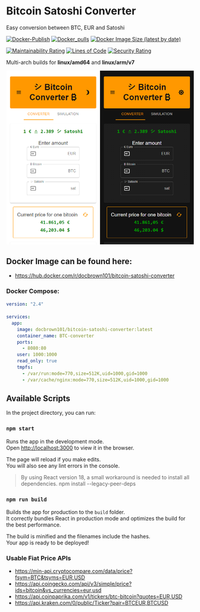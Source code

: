 # Bitcoin Satoshi Converter

Easy conversion between BTC, EUR and Satoshi

[![Docker-Publish](https://github.com/DocBrown101/Bitcoin-Satoshi-Converter/actions/workflows/docker-publish.yml/badge.svg)](https://github.com/DocBrown101/Bitcoin-Satoshi-Converter/actions/workflows/docker-publish.yml)
[![Docker_pulls](https://img.shields.io/docker/pulls/docbrown101/bitcoin-satoshi-converter)](https://hub.docker.com/r/docbrown101/bitcoin-satoshi-converter)
[![Docker Image Size (latest by date)](https://img.shields.io/docker/image-size/docbrown101/bitcoin-satoshi-converter)](https://hub.docker.com/r/docbrown101/bitcoin-satoshi-converter)

[![Maintainability Rating](https://sonarcloud.io/api/project_badges/measure?project=DocBrown101_Bitcoin-Satoshi-Converter&metric=sqale_rating)](https://sonarcloud.io/dashboard?id=DocBrown101_Bitcoin-Satoshi-Converter)
[![Lines of Code](https://sonarcloud.io/api/project_badges/measure?project=DocBrown101_Bitcoin-Satoshi-Converter&metric=ncloc)](https://sonarcloud.io/dashboard?id=DocBrown101_Bitcoin-Satoshi-Converter)
[![Security Rating](https://sonarcloud.io/api/project_badges/measure?project=DocBrown101_Bitcoin-Satoshi-Converter&metric=security_rating)](https://sonarcloud.io/dashboard?id=DocBrown101_Bitcoin-Satoshi-Converter)

Multi-arch builds for **linux/amd64** and **linux/arm/v7**

![Preview](https://github.com/DocBrown101/Bitcoin-Satoshi-Converter/blob/main/light_dark.png)

## Docker Image can be found here:

- https://hub.docker.com/r/docbrown101/bitcoin-satoshi-converter

### Docker Compose:

```yaml
version: "2.4"

services:
  app:
    image: docbrown101/bitcoin-satoshi-converter:latest
    container_name: BTC-converter
    ports:
      - 8080:80
    user: 1000:1000
    read_only: true
    tmpfs:
      - /var/run:mode=770,size=512K,uid=1000,gid=1000
      - /var/cache/nginx:mode=770,size=512K,uid=1000,gid=1000
```

## Available Scripts

In the project directory, you can run:

### `npm start`

Runs the app in the development mode.\
Open [http://localhost:3000](http://localhost:3000) to view it in the browser.

The page will reload if you make edits.\
You will also see any lint errors in the console.

> By using React version 18, a small workaround is needed to install all dependencies.
> npm install --legacy-peer-deps

### `npm run build`

Builds the app for production to the `build` folder.\
It correctly bundles React in production mode and optimizes the build for the best performance.

The build is minified and the filenames include the hashes.\
Your app is ready to be deployed!

### Usable Fiat Price APIs

- https://min-api.cryptocompare.com/data/price?fsym=BTC&tsyms=EUR,USD
- https://api.coingecko.com/api/v3/simple/price?ids=bitcoin&vs_currencies=eur,usd
- https://api.coinpaprika.com/v1/tickers/btc-bitcoin?quotes=EUR,USD
- https://api.kraken.com/0/public/Ticker?pair=BTCEUR,BTCUSD
